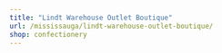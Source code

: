 ```yaml
---
title: "Lindt Warehouse Outlet Boutique"
url: /mississauga/lindt-warehouse-outlet-boutique/
shop: confectionery
---
```

